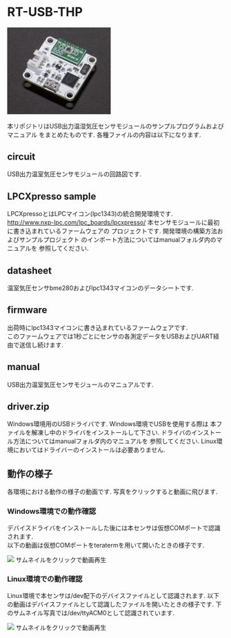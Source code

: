 # RT-USB-THP

<img src="./image/RT-WB-TH.png" width="240">

本リポジトリはUSB出力温湿気圧センサモジュールのサンプルプログラムおよびマニュアル
をまとめたものです.  各種ファイルの内容は以下になります.  

## circuit 
USB出力温室気圧センサモジュールの回路図です.

## LPCXpresso sample
LPCXpressoとはLPCマイコン(lpc1343)の統合開発環境です.  
<http://www.nxp-lpc.com/lpc_boards/lpcxpresso/>
本センサモジュールに最初に書き込まれているファームウェアの
プロジェクトです.  開発環境の構築方法およびサンプルプロジェクト
のインポート方法についてはmanualフォルダ内のマニュアルを
参照してください.  

## datasheet
温室気圧センサbme280およびlpc1343マイコンのデータシートです.

## firmware 
出荷時にlpc1343マイコンに書き込まれているファームウェアです.  
このファームウェアでは1秒ごとにセンサの各測定データをUSBおよびUART経由で送信し続けます.  

## manual
USB出力温室気圧センサモジュールのマニュアルです.

## driver.zip
Windows環境用のUSBドライバです.  Windows環境でUSBを使用する際は
本ファイルを解凍し中のドライバをインストールして下さい. 
ドライバのインストール方法についてはmanualフォルダ内のマニュアルを
参照してください.
Linux環境においてはドライバーのインストールは必要ありません.  

## 動作の様子

各環境における動作の様子の動画です.  写真をクリックすると動画に飛びます.  

### Windows環境での動作確認
デバイスドライバをインストールした後には本センサは仮想COMポートで認識されます.  
以下の動画は仮想COMポートをteratermを用いて開いたときの様子です.

[![](http://img.youtube.com/vi/i_fkRaMwUJE/0.jpg)](https://www.youtube.com/watch?v=i_fkRaMwUJE)
サムネイルをクリックで動画再生
### Linux環境での動作確認
Linux環境で本センサは/dev配下のデバイスファイルとして認識されます.
以下の動画はデバイスファイルとして認識したファイルを開いたときの様子です.
下のサムネイル写真では/dev/ttyACM0として認識されています.

[![](http://img.youtube.com/vi/0P6QNqg0ExA/0.jpg)](https://www.youtube.com/watch?v=0P6QNqg0ExA)
サムネイルをクリックで動画再生







